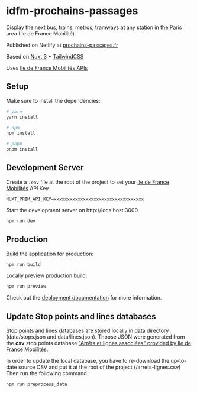 # idfm-prochains-passages
Display the next bus, trains, metros, tramways at any station in the Paris area (Ile de France Mobilité).

Published on Netlify at [prochains-passages.fr](https://prochains-passages.fr)

Based on [Nuxt 3](https://nuxt.com/docs/getting-started/introduction) + [TailwindCSS](https://tailwindcss.com/)

Uses [Ile de France Mobilités APIs](https://prim.iledefrance-mobilites.fr)

## Setup

Make sure to install the dependencies:

```bash
# yarn
yarn install

# npm
npm install

# pnpm
pnpm install
```

## Development Server

Create a `.env` file at the root of the project to set your [Ile de France Mobilités](https://prim.iledefrance-mobilites.fr) API Key
```
NUXT_PRIM_API_KEY=xxxxxxxxxxxxxxxxxxxxxxxxxxxxxxxxxx
```

Start the development server on http://localhost:3000

```bash
npm run dev
```

## Production

Build the application for production:

```bash
npm run build
```

Locally preview production build:

```bash
npm run preview
```

Check out the [deployment documentation](https://nuxt.com/docs/getting-started/deployment) for more information.

## Update Stop points and lines databases

Stop points and lines databases are stored locally in data directory (data/stops.json and data/lines.json).
Thoose JSON were generated from the __csv__ stop points database ["Arrêts et lignes associées" provided by Ile de France Mobilités](https://prim.iledefrance-mobilites.fr/fr/donnees-statiques/).

In order to update the local database, you have to re-download the up-to-date source CSV and put it at the root of the project (/arrets-lignes.csv)
Then run the following command :
```
npm run preprocess_data
```

